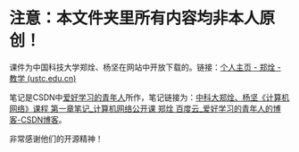 # 注意：本文件夹里所有内容均非本人原创！

课件为中国科技大学郑烇、杨坚在网站中开放下载的。链接：[个人主页 - 郑烇 - 教学 (ustc.edu.cn)](http://staff.ustc.edu.cn/~qzheng/teaching.html)

笔记是CSDN中[爱好学习的青年人](https://blog.csdn.net/qq_53111905)所作，笔记链接为：[中科大郑烇、杨坚《计算机网络》课程 第一章笔记_计算机网络公开课 郑烇 百度云_爱好学习的青年人的博客-CSDN博客](https://blog.csdn.net/qq_53111905/article/details/119002010)。

非常感谢他们的开源精神！